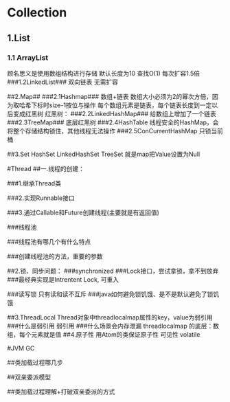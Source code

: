# Collection 
## 1.List
### 1.1 ArrayList
顾名思义是使用数组结构进行存储
默认长度为10
查找O(1)
每次扩容1.5倍
###1.2LinkedList###
双向链表
无需扩容




##2.Map##
###2.1Hashmap###
数组+链表
数组大小必须为2的幂次方倍，因为取哈希下标时size-1按位与操作
每个数组元素是链表，每个链表长度到一定以后变成红黑树
红黑树：
###2.2LinkedHashMap###
给数组上增加了一个链表
###2.3TreeMap###
底层红黑树
###2.4HashTable
线程安全的HashMap，会将整个存储结构锁住，其他线程无法操作
###2.5ConCurrentHashMap
只锁当前桶

##3.Set
HashSet LinkedHashSet TreeSet 就是map把Value设置为Null


#Thread
##一.线程的创建：

###1.继承Thread类

###2.实现Runnable接口

###3.通过Callable和Future创建线程(主要就是有返回值)





###线程池

###线程池有哪几个有什么特点

###创建线程池的方法，重要的参数


##2.锁、同步问题：
###synchronized
###Lock接口，尝试拿锁，拿不到放弃
###最经典实现是Intrentent Lock, 可重入

###读写锁
只有读和读不互斥
###java如何避免锁饥饿、是不是默认避免了锁饥饿


##3.ThreadLocal
Thread对象中threadlocalmap属性的key，value为弱引用
###什么是弱引用
弱引用
###什么场景会内存泄漏
threadlocalmap 的底层：数组，每个元素就是值
##4.原子性
用Atom的类保证原子性
可见性
volatile




#JVM GC

##类加载过程哪几步

##双亲委派模型

##类加载过程理解+打破双亲委派的方式
